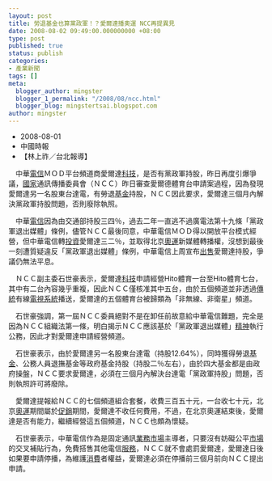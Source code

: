 ```yaml
---
layout: post
title: 勞退基金也算黨政軍！？愛爾達播奧運 NCC再提異見
date: 2008-08-02 09:49:00.000000000 +08:00
type: post
published: true
status: publish
categories:
- 產業新聞
tags: []
meta:
  blogger_author: mingster
  blogger_1_permalink: "/2008/08/ncc.html"
  blogger_blog: mingstertsai.blogspot.com
author: mingster
---
```

<div id="ctkeywordcontent">
<div class="bar-align-left">
<ul class="inline-list">
<li class="ui">2008-08-01</li>
<li class="ui">中國時報</li>
<li class="ui last"><!--authorname begin-->【林上祚／台北報導】</li>
</ul>
</div>
<p>    　中華<a href="http://www.contentinside.net/redirkey.aspx?wid=1&amp;kw=%u96FB%u4FE1" title="搜尋這個關鍵字的相關內容" target="_blank" class="cidkligk">電信</a>ＭＯＤ平台頻道商愛爾達<a href="http://www.contentinside.net/redirkey.aspx?wid=1&amp;kw=%u79D1%u6280" title="搜尋這個關鍵字的相關內容" target="_blank" class="cidkligk">科技</a>，是否有黨政軍持股，昨日再度引爆爭議，<a href="http://www.contentinside.net/redirkey.aspx?wid=1&amp;kw=%u570B%u5BB6" title="搜尋這個關鍵字的相關內容" target="_blank" class="cidkligk">國家</a>通訊傳播委員會（ＮＣＣ）昨日審查愛爾德體育台申請案過程，因為發現愛爾達另一名股東台達電，有勞退<a href="http://www.contentinside.net/redirkey.aspx?wid=1&amp;kw=%u57FA%u91D1" title="搜尋這個關鍵字的相關內容" target="_blank" class="cidkligk">基金</a>持股，ＮＣＣ因此要求，愛爾達三個月內解決黨政軍持股問題，否則廢除執照。 </p>
<p>    　中華<a href="http://www.contentinside.net/redirkey.aspx?wid=1&amp;kw=%u96FB%u4FE1" title="搜尋這個關鍵字的相關內容" target="_blank" class="cidkligk">電信</a>因為由交通部持股三四％，過去二年一直逃不過廣電法第十九條「黨政軍退出媒體」條例，儘管ＮＣＣ最後同意，中華電信ＭＯＤ得以開放平台模式經營，但中華電信轉<a href="http://www.contentinside.net/redirkey.aspx?wid=1&amp;kw=%u6295%u8CC7" title="搜尋這個關鍵字的相關內容" target="_blank" class="cidkligk">投資</a>愛爾達三二％，並取得北京<a href="http://www.contentinside.net/redirkey.aspx?wid=1&amp;kw=%u5967%u904B" title="搜尋這個關鍵字的相關內容" target="_blank" class="cidkligk">奧運</a>新媒體轉播權，沒想到最後一刻遭質疑違反「黨政軍退出媒體」條例，中華電信上周宣布<a href="http://www.contentinside.net/redirkey.aspx?wid=1&amp;kw=%u51FA%u552E" title="搜尋這個關鍵字的相關內容" target="_blank" class="cidkligk">出售</a>愛爾達持股，爭議仍無法平息。 </p>
<p>    　ＮＣＣ副主委石世豪表示，愛爾達<a href="http://www.contentinside.net/redirkey.aspx?wid=1&amp;kw=%u79D1%u6280" title="搜尋這個關鍵字的相關內容" target="_blank" class="cidkligk">科技</a>申請經營Hito體育一台至Hito體育七台，其中有二台內容幾乎重複，因此ＮＣＣ僅核准其中五台，由於五個頻道並非透過<a href="http://www.contentinside.net/redirkey.aspx?wid=1&amp;kw=%u50B3%u7D71" title="搜尋這個關鍵字的相關內容" target="_blank" class="cidkligk">傳統</a>有線<a href="http://www.contentinside.net/redirkey.aspx?wid=1&amp;kw=%u96FB%u8996" title="搜尋這個關鍵字的相關內容" target="_blank" class="cidkligk">電視</a><a href="http://www.contentinside.net/redirkey.aspx?wid=1&amp;kw=%u7CFB%u7D71" title="搜尋這個關鍵字的相關內容" target="_blank" class="cidkligk">系統</a>播送，愛爾達的五個體育台被歸類為「非無線、非衛星」頻道。 </p>
<p>    　石世豪強調，第一屆ＮＣＣ委員絕對不是在卸任前故意給中華電信難題，完全是因為ＮＣＣ組織法第一條，明白揭示ＮＣＣ應該基於「黨政軍退出媒體」<a href="http://www.contentinside.net/redirkey.aspx?wid=1&amp;kw=%u7CBE%u795E" title="搜尋這個關鍵字的相關內容" target="_blank" class="cidkligk">精神</a>執行公務，因此才對愛爾達申請經營頻道。 </p>
<p>    　石世豪表示，由於愛爾達另一名股東台達電（持股12.64%），同時獲得勞退<a href="http://www.contentinside.net/redirkey.aspx?wid=1&amp;kw=%u57FA%u91D1" title="搜尋這個關鍵字的相關內容" target="_blank" class="cidkligk">基金</a>、公務人員退撫基金等政府基金持股（持股二％左右），由於四大基金都是由政府操盤，ＮＣＣ要求愛爾達，必須在三個月內解決台達電「黨政軍持股」問題，否則執照許可將廢除。 </p>
<p>    　愛爾達提報給ＮＣＣ的七個頻道組合套餐，收費三百五十元，一台收七十元，北京<a href="http://www.contentinside.net/redirkey.aspx?wid=1&amp;kw=%u5967%u904B" title="搜尋這個關鍵字的相關內容" target="_blank" class="cidkligk">奧運</a>期間屬於<a href="http://www.contentinside.net/redirkey.aspx?wid=1&amp;kw=%u4FC3%u92B7" title="搜尋這個關鍵字的相關內容" target="_blank" class="cidkligk">促銷</a>期間，愛爾達不收任何費用，不過，在北京奧運結束後，愛爾達是否有能力，繼續經營這五個頻道，ＮＣＣ也頗為懷疑。 </p>
<p>    　石世豪表示，中華電信作為是固定通訊<a href="http://www.contentinside.net/redirkey.aspx?wid=1&amp;kw=%u696D%u52D9" title="搜尋這個關鍵字的相關內容" target="_blank" class="cidkligk">業務</a><a href="http://www.contentinside.net/redirkey.aspx?wid=1&amp;kw=%u5E02%u5834" title="搜尋這個關鍵字的相關內容" target="_blank" class="cidkligk">市場</a>主導者，只要沒有妨礙公平<a href="http://www.contentinside.net/redirkey.aspx?wid=1&amp;kw=%u5E02%u5834" title="搜尋這個關鍵字的相關內容" target="_blank" class="cidkligk">市場</a>的交叉補貼行為，免費搭售其他電信<a href="http://www.contentinside.net/redirkey.aspx?wid=1&amp;kw=%u670D%u52D9" title="搜尋這個關鍵字的相關內容" target="_blank" class="cidkligk">服務</a>，ＮＣＣ就不會處罰愛爾達，愛爾達日後如果要申請停播，為維護<a href="http://www.contentinside.net/redirkey.aspx?wid=1&amp;kw=%u6D88%u8CBB" title="搜尋這個關鍵字的相關內容" target="_blank" class="cidkligk">消費</a>者權益，愛爾達必須在停播前三個月前向ＮＣＣ提出申請。</p>
</p></div>
